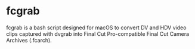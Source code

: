 # fcgrab
fcgrab is a bash script designed for macOS to convert DV and HDV video clips captured with dvgrab into Final Cut Pro-compatible Final Cut Camera Archives (.fcarch).

